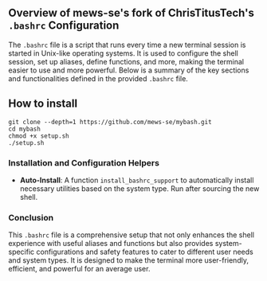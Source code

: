 ## Overview of mews-se's fork of ChrisTitusTech's `.bashrc` Configuration

The `.bashrc` file is a script that runs every time a new terminal session is started in Unix-like operating systems. It is used to configure the shell session, set up aliases, define functions, and more, making the terminal easier to use and more powerful. Below is a summary of the key sections and functionalities defined in the provided `.bashrc` file.

## How to install
```
git clone --depth=1 https://github.com/mews-se/mybash.git
cd mybash
chmod +x setup.sh
./setup.sh
```

### Installation and Configuration Helpers

- **Auto-Install**: A function `install_bashrc_support` to automatically install necessary utilities based on the system type. Run after sourcing the new shell.

### Conclusion

This `.bashrc` file is a comprehensive setup that not only enhances the shell experience with useful aliases and functions but also provides system-specific configurations and safety features to cater to different user needs and system types. It is designed to make the terminal more user-friendly, efficient, and powerful for an average user.


